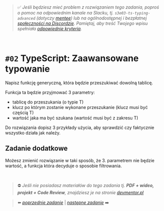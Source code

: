 > :white_check_mark: *Jeśli będziesz mieć problem z rozwiązaniem tego zadania, poproś o pomoc na odpowiednim kanale na Slacku, tj. `s3e03-ts-typing-advanced` (dotyczy [mentee](https://devmentor.pl/mentoring-javascript/)) lub na ogólnodostępnej i bezpłatnej [społeczności na Discordzie](https://devmentor.pl/discord). Pamiętaj, aby treść Twojego wpisu spełniała [odpowiednie kryteria](https://devmentor.pl/jak-prosic-o-pomoc/).*

&nbsp;

# `#02` TypeScript: Zaawansowane typowanie

Napisz funkcję generyczną, która będzie przeszukiwać dowolną tablicę.

Funkcja ta będzie przyjmować 3 parametry:
- tablicę do przeszukania (o typie T)
- klucz po którym zostanie wykonane przeszukanie (klucz musi być częścią T)
- wartość jaka ma być szukana (wartość musi być z zakresu T)

Do rozwiązania dopisz 3 przykłady użycia, aby sprawdzić czy faktycznie wszystko działa jak należy.


## Zadanie dodatkowe

Możesz zmienić rozwiązanie w taki sposób, że 3. parametrem nie będzie wartość, a funkcja która decyduje o sposobie filtrowania.


&nbsp;
> :no_entry: *Jeśli nie posiadasz materiałów do tego zadania tj. **PDF + wideo, projekt + Code Review**, znajdziesz je na stronie [devmentor.pl](https://devmentor.pl/workshop-ts-typing-advanced)*

> :arrow_left: [*poprzednie zadanie*](./../01) | [*następne zadanie*](./../03) :arrow_right:

